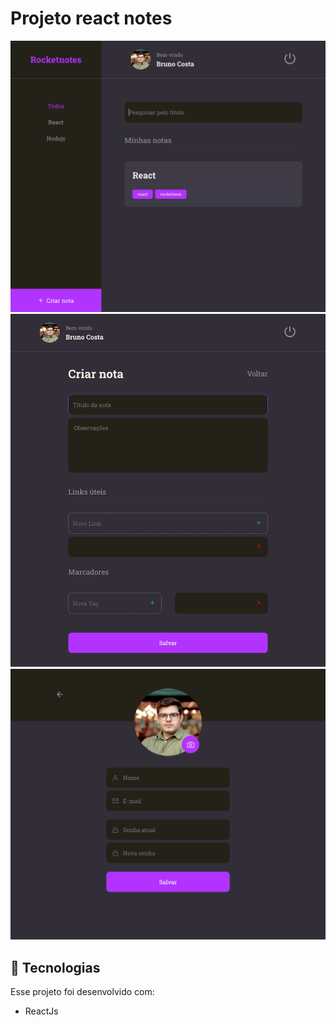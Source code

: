 # Projeto react notes

![alt text](./img/img1.png)
![alt text](./img/img2.png)
![alt text](./img/img3.png)

## 🚀 Tecnologias

Esse projeto foi desenvolvido com:

-   ReactJs
